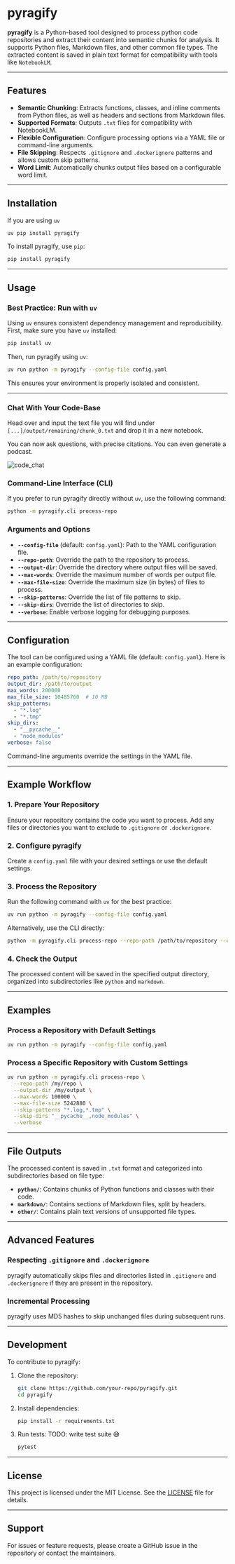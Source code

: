 # pyragify

**pyragify** is a Python-based tool designed to process python code repositories and extract their content into semantic chunks for analysis. It supports Python files, Markdown files, and other common file types. The extracted content is saved in plain text format for compatibility with tools like `NotebookLM`.

---

## Features

- **Semantic Chunking**: Extracts functions, classes, and inline comments from Python files, as well as headers and sections from Markdown files.
- **Supported Formats**: Outputs `.txt` files for compatibility with NotebookLM.
- **Flexible Configuration**: Configure processing options via a YAML file or command-line arguments.
- **File Skipping**: Respects `.gitignore` and `.dockerignore` patterns and allows custom skip patterns.
- **Word Limit**: Automatically chunks output files based on a configurable word limit.

---

## Installation

If you are using `uv`

```bash
uv pip install pyragify
```

To install pyragify, use `pip`:

```bash
pip install pyragify
```

---

## Usage

### Best Practice: Run with `uv`

Using `uv` ensures consistent dependency management and reproducibility. First, make sure you have `uv` installed:

```bash
pip install uv
```

Then, run pyragify using `uv`:

```bash
uv run python -m pyragify --config-file config.yaml
```

This ensures your environment is properly isolated and consistent.

---

### Chat With Your Code-Base

Head over []() and input the text file you will find under `[...]/output/remaining/chunk_0.txt` and drop it in a new notebook.

You can now ask questions, with precise citations. You can even generate a podcast.

![code_chat](chat_code_base.png "Chat with your code base")


### Command-Line Interface (CLI)

If you prefer to run pyragify directly without `uv`, use the following command:

```bash
python -m pyragify.cli process-repo
```

### Arguments and Options

- **`--config-file`** (default: `config.yaml`): Path to the YAML configuration file.
- **`--repo-path`**: Override the path to the repository to process.
- **`--output-dir`**: Override the directory where output files will be saved.
- **`--max-words`**: Override the maximum number of words per output file.
- **`--max-file-size`**: Override the maximum size (in bytes) of files to process.
- **`--skip-patterns`**: Override the list of file patterns to skip.
- **`--skip-dirs`**: Override the list of directories to skip.
- **`--verbose`**: Enable verbose logging for debugging purposes.

---

## Configuration

The tool can be configured using a YAML file (default: `config.yaml`). Here is an example configuration:

```yaml
repo_path: /path/to/repository
output_dir: /path/to/output
max_words: 200000
max_file_size: 10485760  # 10 MB
skip_patterns:
  - "*.log"
  - "*.tmp"
skip_dirs:
  - "__pycache__"
  - "node_modules"
verbose: false
```

Command-line arguments override the settings in the YAML file.

---

## Example Workflow

### 1. Prepare Your Repository

Ensure your repository contains the code you want to process. Add any files or directories you want to exclude to `.gitignore` or `.dockerignore`.

### 2. Configure pyragify

Create a `config.yaml` file with your desired settings or use the default settings.

### 3. Process the Repository

Run the following command with `uv` for the best practice:

```bash
uv run python -m pyragify --config-file config.yaml
```

Alternatively, use the CLI directly:

```bash
python -m pyragify.cli process-repo --repo-path /path/to/repository --output-dir /path/to/output
```

### 4. Check the Output

The processed content will be saved in the specified output directory, organized into subdirectories like `python` and `markdown`.

---

## Examples

### Process a Repository with Default Settings

```bash
uv run python -m pyragify --config-file config.yaml
```

### Process a Specific Repository with Custom Settings

```bash
uv run python -m pyragify.cli process-repo \
  --repo-path /my/repo \
  --output-dir /my/output \
  --max-words 100000 \
  --max-file-size 5242880 \
  --skip-patterns "*.log,*.tmp" \
  --skip-dirs "__pycache__,node_modules" \
  --verbose
```

---

## File Outputs

The processed content is saved in `.txt` format and categorized into subdirectories based on file type:

- **`python/`**: Contains chunks of Python functions and classes with their code.
- **`markdown/`**: Contains sections of Markdown files, split by headers.
- **`other/`**: Contains plain text versions of unsupported file types.

---

## Advanced Features

### Respecting `.gitignore` and `.dockerignore`

pyragify automatically skips files and directories listed in `.gitignore` and `.dockerignore` if they are present in the repository.

### Incremental Processing

pyragify uses MD5 hashes to skip unchanged files during subsequent runs.

---

## Development

To contribute to pyragify:

1. Clone the repository:
   ```bash
   git clone https://github.com/your-repo/pyragify.git
   cd pyragify
   ```

2. Install dependencies:
   ```bash
   pip install -r requirements.txt
   ```

3. Run tests:
TODO: write test suite 😅
   ```bash
   pytest
   ```

---

## License

This project is licensed under the MIT License. See the [LICENSE](LICENSE) file for details.

---

## Support

For issues or feature requests, please create a GitHub issue in the repository or contact the maintainers.
